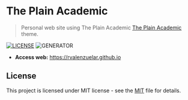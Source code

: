 # The Plain Academic

> Personal web site using The Plain Academic [The Plain Academic](https://github.com/heiswayi/the-plain) theme.

[![LICENSE](https://img.shields.io/badge/license-MIT-blue.svg)](LICENSE) ![GENERATOR](https://img.shields.io/badge/made_with-jekyll-blue.svg)

- **Access web:** https://rvalenzuelar.github.io


## License

This project is licensed under MIT license - see the [MIT](LICENSE) file for details.
